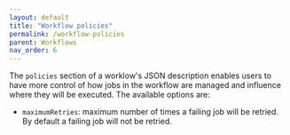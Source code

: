 ```yaml
---
layout: default
title: "Workflow policies"
permalink: /workflow-policies
parent: Workflows
nav_order: 6
---
```


The `policies` section of a worklow's JSON description enables users to have more control of how jobs in the workflow are managed and influence where they will be executed. The available options are:

* `maximumRetries`: maximum number of times a failing job will be retried. By default a failing job will not be retried.

